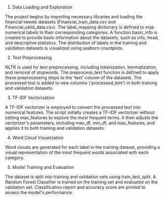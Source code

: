 1. Data Loading and Exploration


The project begins by importing necessary libraries and loading the financial tweets datasets (Financial_train_data.csv and Financial_valid_data.csv).
The label_mapping dictionary is defined to map numerical labels to their corresponding categories.
A function basic_info is created to provide basic information about the datasets, such as info, head, and descriptive statistics.
The distribution of labels in the training and validation datasets is visualized using seaborn countplots.




2. Text Preprocessing


NLTK is used for text preprocessing, including tokenization, lemmatization, and removal of stopwords.
The preprocess_text function is defined to apply these preprocessing steps to the 'text' column of the datasets.
The processed text is added to new columns ('processed_text') in both training and validation datasets.




3. TF-IDF Vectorization


A TF-IDF vectorizer is employed to convert the processed text into numerical features.
The script initially creates a TF-IDF vectorizer without setting max_features to explore the most frequent terms.
It then adjusts the vectorizer's parameters, including max_df, min_df, and max_features, and applies it to both training and validation datasets.




4. Word Cloud Visualization


Word clouds are generated for each label in the training dataset, providing a visual representation of the most frequent words associated with each category.




5. Model Training and Evaluation


The dataset is split into training and validation sets using train_test_split.
A Random Forest Classifier is trained on the training set and evaluated on the validation set.
Classification report and accuracy score are printed to assess the model's performance.
